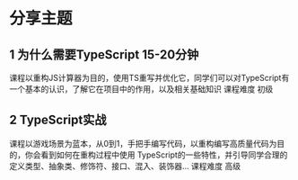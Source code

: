 # 分享主题
## 1 为什么需要TypeScript  15-20分钟
课程以重构JS计算器为目的，使用TS重写并优化它，同学们可以对TypeScript有一个基本的认识，了解它在项目中的作用，以及相关基础知识
课程难度 初级

## 2 TypeScript实战
课程以游戏场景为蓝本，从0到1，手把手编写代码，以重构编写高质量代码为目的，你会看到如何在重构过程中使用 TypeScript的一些特性，并引导同学合理的定义类型、抽象类、修饰符、接口、混入、装饰器... 
课程难度 高级 